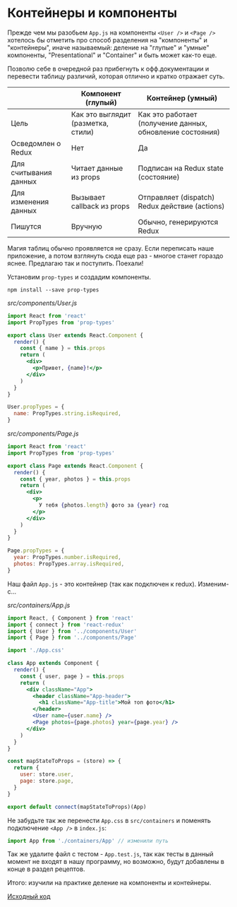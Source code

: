 # Контейнеры и компоненты

Прежде чем мы разобьем `App.js` на компоненты `<User />` и `<Page />` хотелось бы отметить про способ разделения на "компоненты" и "контейнеры", иначе называемый: деление на "глупые" и "умные" компоненты, "Presentational" и "Container" и быть может как-то еще.

Позволю себе в очередной раз прибегнуть к офф.документации и перевести таблицу различий, которая отлично и кратко отражает суть.

|                       | Компонент (глупый)                 | Контейнер (умный)                                         |
| --------------------- | ---------------------------------- | --------------------------------------------------------- |
| Цель                  | Как это выглядит (разметка, стили) | Как это работает (получение данных, обновление состояния) |
| Осведомлен о Redux    | Нет                                | Да                                                        |
| Для считывания данных | Читает данные из props             | Подписан на Redux state (состояние)                       |
| Для изменения данных  | Вызывает callback из props         | Отправляет (dispatch) Redux действие (actions)            |
| Пишутся               | Вручную                            | Обычно, генерируются Redux                                |

Магия таблиц обычно проявляется не сразу. Если переписать наше приложение, а потом взглянуть сюда еще раз - многое станет гораздо яснее. Предлагаю так и поступить. Поехали!

Установим `prop-types` и создадим компоненты.

```
npm install --save prop-types
```

_src/components/User.js_

```jsx
import React from 'react'
import PropTypes from 'prop-types'

export class User extends React.Component {
  render() {
    const { name } = this.props
    return (
      <div>
        <p>Привет, {name}!</p>
      </div>
    )
  }
}

User.propTypes = {
  name: PropTypes.string.isRequired,
}
```

_src/components/Page.js_

```jsx
import React from 'react'
import PropTypes from 'prop-types'

export class Page extends React.Component {
  render() {
    const { year, photos } = this.props
    return (
      <div>
        <p>
          У тебя {photos.length} фото за {year} год
        </p>
      </div>
    )
  }
}

Page.propTypes = {
  year: PropTypes.number.isRequired,
  photos: PropTypes.array.isRequired,
}
```

Наш файл `App.js` - это контейнер (так как подключен к redux). Изменим-с...

_src/containers/App.js_

```jsx
import React, { Component } from 'react'
import { connect } from 'react-redux'
import { User } from '../components/User'
import { Page } from '../components/Page'

import './App.css'

class App extends Component {
  render() {
    const { user, page } = this.props
    return (
      <div className="App">
        <header className="App-header">
          <h1 className="App-title">Мой топ фото</h1>
        </header>
        <User name={user.name} />
        <Page photos={page.photos} year={page.year} />
      </div>
    )
  }
}

const mapStateToProps = (store) => {
  return {
    user: store.user,
    page: store.page,
  }
}

export default connect(mapStateToProps)(App)
```

Не забудьте так же перенести `App.css` в `src/containers` и поменять подключение `<App />` в `index.js`:

```js
import App from './containers/App' // изменили путь
```

Так же удалите файл с тестом - `App.test.js`, так как тесты в данный момент не входят в нашу программу, но возможно, будут добавлены в конце в раздел рецептов.

Итого: изучили на практике деление на компоненты и контейнеры.

[Исходный код](https://github.com/maxfarseer/redux-course-ru-v2/tree/chp6-conteiners-and-components)
